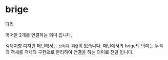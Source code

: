 # brige
다리

어떠한 2개를 연결하는 의미 입니다.

객체지향 디자인 패턴에서는 `브리지 패턴`이 있습니다. 
패턴에서의 brige의 의미는 두객의 객체를 객체와 구현으로 분리하여 연결을 하는 의미로 전달 됩니다.